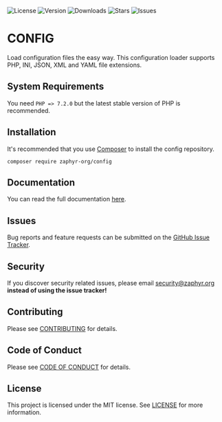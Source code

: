 ![License](https://img.shields.io/github/license/zaphyr-org/config?style=for-the-badge)
![Version](https://img.shields.io/packagist/v/zaphyr-org/config?style=for-the-badge)
![Downloads](https://img.shields.io/packagist/dt/zaphyr-org/config?style=for-the-badge)
![Stars](https://img.shields.io/github/stars/zaphyr-org/config?style=for-the-badge)
![Issues](https://img.shields.io/github/issues/zaphyr-org/config?style=for-the-badge)

# CONFIG

Load configuration files the easy way. This configuration loader supports PHP, INI, JSON, XML and YAML file extensions.

## System Requirements

You need `PHP => 7.2.0` but the latest stable version of PHP is recommended.

## Installation

It's recommended that you use [Composer](https://getcomposer.org/) to install the config repository.

```console
composer require zaphyr-org/config
```

## Documentation

You can read the full documentation [here](https://zaphyr.org/docs/1.x/repositories/config).

## Issues

Bug reports and feature requests can be submitted on the [GitHub Issue Tracker](https://github.com/zaphyr-org/config/issues).

## Security

If you discover security related issues, please email security@zaphyr.org **instead of using
the issue tracker!**

## Contributing

Please see [CONTRIBUTING](https://zaphyr.org/docs/1.x/repositories/contributions) for details.

## Code of Conduct

Please see [CODE OF CONDUCT](https://zaphyr.org/docs/1.x/repositories/contributions#content-code-of-conduct) for details.

## License

This project is licensed under the MIT license. See [LICENSE](LICENSE.md) for more information.
